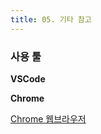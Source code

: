```yaml
---
title: 05. 기타 참고
---
```


### 사용 툴

**VSCode**

[](https://code.visualstudio.com/download)

**Chrome**

[Chrome 웹브라우저](https://www.google.com/intl/ko_kr/chrome/)